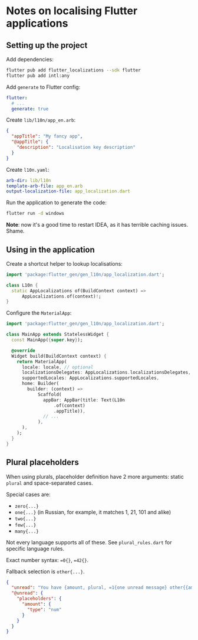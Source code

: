 # Notes on localising Flutter applications

## Setting up the project

Add dependencies:

```bash
flutter pub add flutter_localizations --sdk flutter
flutter pub add intl:any
```

Add `generate` to Flutter config:

```yaml
flutter:
  # ...
  generate: true
```

Create `lib/l10n/app_en.arb`:

```json
{
  "appTitle": "My fancy app",
  "@appTitle": {
    "description": "Localisation key description"
  }
}

```

Create `l10n.yaml`:

```yaml
arb-dir: lib/l10n
template-arb-file: app_en.arb
output-localization-file: app_localization.dart
```

Run the application to generate the code:

```bash
flutter run -d windows
```

**Note**: now it's a good time to restart IDEA, as it has terrible caching issues. Shame.

## Using in the application

Create a shortcut helper to lookup localisations:

```dart
import 'package:flutter_gen/gen_l10n/app_localization.dart';

class L10n {
  static AppLocalizations of(BuildContext context) =>
      AppLocalizations.of(context)!;
}
```

Configure the `MaterialApp`:

```dart
import 'package:flutter_gen/gen_l10n/app_localization.dart';

class MainApp extends StatelessWidget {
  const MainApp({super.key});

  @override
  Widget build(BuildContext context) {
    return MaterialApp(
      locale: locale, // optional
      localizationsDelegates: AppLocalizations.localizationsDelegates,
      supportedLocales: AppLocalizations.supportedLocales,
      home: Builder(
        builder: (context) =>
            Scaffold(
              appBar: AppBar(title: Text(L10n
                  .of(context)
                  .appTitle)),
              // ...
            ),
      ),
    );
  }
}
```

## Plural placeholders

When using plurals, placeholder definition have 2 more arguments: static `plural` and space-separated cases.

Special cases are:

- `zero{...}`
- `one{...}` (in Russian, for example, it matches 1, 21, 101 and alike)
- `two{...}`
- `few{...}`
- `many{...}`

Not every language supports all of these. See `plural_rules.dart` for specific language rules.

Exact number syntax: `=0{}`, `=42{}`.

Fallback selection is `other{...}`.

```json
{
  "unread": "You have {amount, plural, =1{one unread message} other{{amount} unread messages}}",
  "@unread": {
    "placeholders": {
      "amount": {
        "type": "num"
      }
    }
  }
}
```
